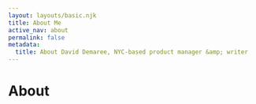 ```yaml
---
layout: layouts/basic.njk
title: About Me
active_nav: about
permalink: false
metadata:
  title: About David Demaree, NYC-based product manager &amp; writer
---
```


# About